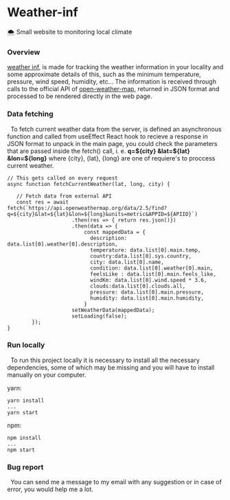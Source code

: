 
<br>

<h1>Weather-inf</h1>
🌨️ Small website to monitoring local climate

<br>

<h3> Overview </h3>
<a href="https://weather-inf.web.app">weather inf</a>, is made for tracking the weather information in your locality and some approximate details of this, such as the minimum temperature, pressure, wind speed, humidity, etc... The information is received through calls to the official API of <a href="http://openweathermap.org/">open-weather-map</a>, returned in JSON format and processed to be rendered directly in the web page.

### Data fetching
&nbsp; To fetch current weather data from the server, is defined an asynchronous function and called from useEffect React hook to recieve a response in JSON format to unpack in the main page, you could check the parameters that are passed inside the fetch() call, i. e. **q=${city} &lat=${lat} &lon=${long}** where {city}, {lat}, {long} are one  of requiere's to proccess current weather.
   
    // This gets called on every request
    async function fetchCurrentWeather(lat, long, city) {

       // Fetch data from external API
       const res = await fetch(`https://api.openweathermap.org/data/2.5/find?q=${city}&lat=${lat}&lon=${long}&units=metric&APPID=${APIID}`)
                         .then(res => { return res.json()})
                         .then(data => {
                             const mappedData = {
                               description: data.list[0].weather[0].description,
                               temperature: data.list[0].main.temp,
                               country:data.list[0].sys.country,
                               city: data.list[0].name,
                               condition: data.list[0].weather[0].main,
                               feelsLike : data.list[0].main.feels_like,
                               windKm: data.list[0].wind.speed * 3.6,
                               clouds:data.list[0].clouds.all,
                               pressure: data.list[0].main.pressure,
                               humidity: data.list[0].main.humidity,
                             }
                         setWeatherData(mappedData);
                         setLoading(false);
            });
    }

### Run locally
&nbsp; To run this project locally it is necessary to install all the necessary dependencies, some of which may be missing and you will have to install manually on your computer.

yarn: <br>

    yarn install
    ...
    yarn start

npm: <br>

    npm install
    ...
    npm start

### Bug report
&nbsp; You can send me a message to my email with any suggestion or in case of error, you would help me a lot.

